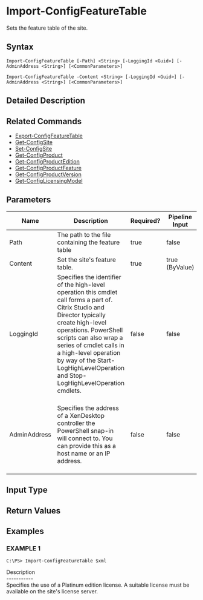 ﻿# Import-ConfigFeatureTable

   Sets the feature table of the site.

## Syntax
```
Import-ConfigFeatureTable [-Path] <String> [-LoggingId <Guid>] [-AdminAddress <String>] [<CommonParameters>]

Import-ConfigFeatureTable -Content <String> [-LoggingId <Guid>] [-AdminAddress <String>] [<CommonParameters>]
```

## Detailed Description
   

## Related Commands
  * [Export-ConfigFeatureTable](Export-ConfigFeatureTable/)
  * [Get-ConfigSite](Get-ConfigSite/)
  * [Set-ConfigSite](Set-ConfigSite/)
  * [Get-ConfigProduct](Get-ConfigProduct/)
  * [Get-ConfigProductEdition](Get-ConfigProductEdition/)
  * [Get-ConfigProductFeature](Get-ConfigProductFeature/)
  * [Get-ConfigProductVersion](Get-ConfigProductVersion/)
  * [Get-ConfigLicensingModel](Get-ConfigLicensingModel/)
## Parameters

| Name   | Description | Required? | Pipeline Input | Default Value |
| --- | --- | --- | --- | --- |
| Path | The path to the file containing the feature table | true | false |  |
| Content | Set the site's feature table. | true | true (ByValue) |  |
| LoggingId | Specifies the identifier of the high-level operation this cmdlet call forms a part of. Citrix Studio and Director typically create high-level operations. PowerShell scripts can also wrap a series of cmdlet calls in a high-level operation by way of the Start-LogHighLevelOperation and Stop-LogHighLevelOperation cmdlets. | false | false |  |
| AdminAddress | Specifies the address of a XenDesktop controller the PowerShell snap-in will connect to. You can provide this as a host name or an IP address. | false | false | Localhost. Once a value is provided by any cmdlet, this value becomes the default. |

## Input Type
### 
   
## Return Values
### 
   
## Examples

### EXAMPLE 1
```
C:\PS> Import-ConfigFeatureTable $xml
```
   Description<br>-----------<br>Specifies the use of a Platinum edition license. A suitable license must be available on the site's license server.
